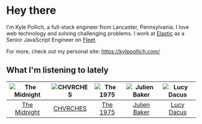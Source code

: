# Hey there


I'm Kyle Pollich, a full-stack engineer from Lancaster, Pennsylvania. I love web technology and solving challenging problems.
I work at [Elastic](https://www.elastic.co/) as a Senior JavaScript Engineer on [Fleet](https://www.elastic.co/guide/en/fleet/current/fleet-overview.html).

For more, check out my personal site: https://kylepollich.com/

## What I'm listening to lately

<!-- begin artists -->
  |![The Midnight](https://i.scdn.co/image/ab6761610000f178767aa54ea96b135c06652d96)|![CHVRCHES](https://i.scdn.co/image/ab6761610000f178ea72be78f2a71616661b982e)|![The 1975](https://i.scdn.co/image/ab6761610000f178592231ad18aab7a47772a958)|![Julien Baker](https://i.scdn.co/image/ab6761610000f17818d2e50502f980f076053a1c)|![Lucy Dacus](https://i.scdn.co/image/ab6761610000f178c6edcb6e244bd2842ea81e4b)|
  |:---:|:---:|:---:|:---:|:---:|
  |[The Midnight](https://open.spotify.com/artist/2NFrAuh8RQdQoS7iYFbckw)|[CHVRCHES](https://open.spotify.com/artist/3CjlHNtplJyTf9npxaPl5w)|[The 1975](https://open.spotify.com/artist/3mIj9lX2MWuHmhNCA7LSCW)|[Julien Baker](https://open.spotify.com/artist/12zbUHbPHL5DGuJtiUfsip)|[Lucy Dacus](https://open.spotify.com/artist/07D1Bjaof0NFlU32KXiqUP)|
<!-- end artists -->
